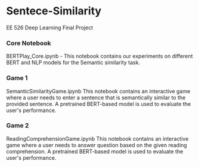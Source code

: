 # Sentece-Similarity
EE 526 Deep Learning Final Project

### Core Notebook
BERTPlay_Core.ipynb - This notebook contains our experiments on different BERT and NLP models for the Semantic similarity task.

### Game 1
SemanticSimilarityGame.ipynb
This notebook contains an interactive game where a user needs to enter a sentence that is semantically similar to the provided sentence. A pretrained BERT-based model is used to evaluate the user's performance. 


### Game 2
ReadingComprehensionGame.ipynb 
This notebook contains an interactive game where a user needs to answer question based on the given reading comprehension. A pretrained BERT-based model is used to evaluate the user's performance. 

